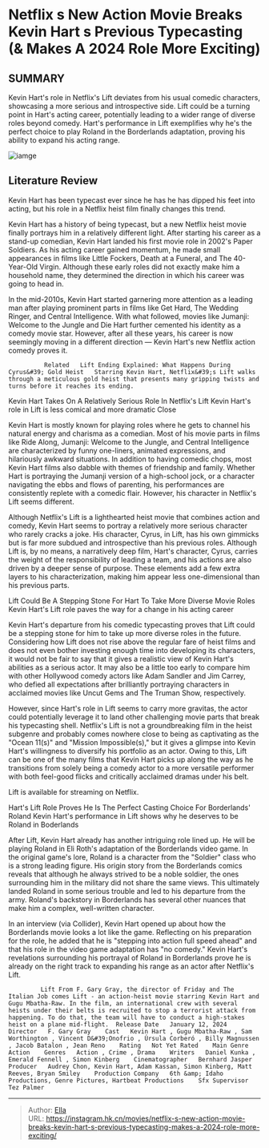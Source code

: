 # Netflix s New Action Movie Breaks Kevin Hart s Previous Typecasting (&amp; Makes A 2024 Role More Exciting)


## SUMMARY 



  Kevin Hart&#39;s role in Netflix&#39;s Lift deviates from his usual comedic characters, showcasing a more serious and introspective side.   Lift could be a turning point in Hart&#39;s acting career, potentially leading to a wider range of diverse roles beyond comedy.   Hart&#39;s performance in Lift exemplifies why he&#39;s the perfect choice to play Roland in the Borderlands adaptation, proving his ability to expand his acting range.  

![iamge](https://static1.srcdn.com/wordpress/wp-content/uploads/2024/01/kevin-hart-as-cyrus-from-lift-roland-from-borderlands-video-game-1.jpg)

## Literature Review
Kevin Hart has been typecast ever since he has he has dipped his feet into acting, but his role in a Netflix heist film finally changes this trend.




Kevin Hart has a history of being typecast, but a new Netflix heist movie finally portrays him in a relatively different light. After starting his career as a stand-up comedian, Kevin Hart landed his first movie role in 2002&#39;s Paper Soldiers. As his acting career gained momentum, he made small appearances in films like Little Fockers, Death at a Funeral, and The 40-Year-Old Virgin. Although these early roles did not exactly make him a household name, they determined the direction in which his career was going to head in.




In the mid-2010s, Kevin Hart started garnering more attention as a leading man after playing prominent parts in films like Get Hard, The Wedding Ringer, and Central Intelligence. With what followed, movies like Jumanji: Welcome to the Jungle and Die Hart further cemented his identity as a comedy movie star. However, after all these years, his career is now seemingly moving in a different direction — Kevin Hart&#39;s new Netflix action comedy proves it.

              Related   Lift Ending Explained: What Happens During Cyrus&#39; Gold Heist   Starring Kevin Hart, Netflix&#39;s Lift walks through a meticulous gold heist that presents many gripping twists and turns before it reaches its ending.    


 Kevin Hart Takes On A Relatively Serious Role In Netflix&#39;s Lift 
Kevin Hart&#39;s role in Lift is less comical and more dramatic
   Close     

Kevin Hart is mostly known for playing roles where he gets to channel his natural energy and charisma as a comedian. Most of his movie parts in films like Ride Along, Jumanji: Welcome to the Jungle, and Central Intelligence are characterized by funny one-liners, animated expressions, and hilariously awkward situations. In addition to having comedic chops, most Kevin Hart films also dabble with themes of friendship and family. Whether Hart is portraying the Jumanji version of a high-school jock, or a character navigating the ebbs and flows of parenting, his performances are consistently replete with a comedic flair. However, his character in Netflix&#39;s Lift seems different.





 

Although Netflix&#39;s Lift is a lighthearted heist movie that combines action and comedy, Kevin Hart seems to portray a relatively more serious character who rarely cracks a joke. His character, Cyrus, in Lift, has his own gimmicks but is far more subdued and introspective than his previous roles. Although Lift is, by no means, a narratively deep film, Hart&#39;s character, Cyrus, carries the weight of the responsibility of leading a team, and his actions are also driven by a deeper sense of purpose. These elements add a few extra layers to his characterization, making him appear less one-dimensional than his previous parts.



 Lift Could Be A Stepping Stone For Hart To Take More Diverse Movie Roles 
Kevin Hart&#39;s Lift role paves the way for a change in his acting career
          




Kevin Hart&#39;s departure from his comedic typecasting proves that Lift could be a stepping stone for him to take up more diverse roles in the future. Considering how Lift does not rise above the regular fare of heist films and does not even bother investing enough time into developing its characters, it would not be fair to say that it gives a realistic view of Kevin Hart&#39;s abilities as a serious actor. It may also be a little too early to compare him with other Hollywood comedy actors like Adam Sandler and Jim Carrey, who defied all expectations after brilliantly portraying characters in acclaimed movies like Uncut Gems and The Truman Show, respectively.

However, since Hart&#39;s role in Lift seems to carry more gravitas, the actor could potentially leverage it to land other challenging movie parts that break his typecasting shell. Netflix&#39;s Lift is not a groundbreaking film in the heist subgenre and probably comes nowhere close to being as captivating as the &#34;Ocean 11(s)&#34; and &#34;Mission Impossible(s),&#34; but it gives a glimpse into Kevin Hart&#39;s willingness to diversify his portfolio as an actor. Owing to this, Lift can be one of the many films that Kevin Hart picks up along the way as he transitions from solely being a comedy actor to a more versatile performer with both feel-good flicks and critically acclaimed dramas under his belt.






Lift is available for streaming on Netflix.






 Hart&#39;s Lift Role Proves He Is The Perfect Casting Choice For Borderlands&#39; Roland 
Kevin Hart&#39;s performance in Lift shows why he deserves to be Roland in Boderlands
          

After Lift, Kevin Hart already has another intriguing role lined up. He will be playing Roland in Eli Roth&#39;s adaptation of the Borderlands video game. In the original game&#39;s lore, Roland is a character from the &#34;Soldier&#34; class who is a strong leading figure. His origin story from the Borderlands comics reveals that although he always strived to be a noble soldier, the ones surrounding him in the military did not share the same views. This ultimately landed Roland in some serious trouble and led to his departure from the army. Roland&#39;s backstory in Borderlands has several other nuances that make him a complex, well-written character.





 

In an interview (via Collider), Kevin Hart opened up about how the Borderlands movie looks a lot like the game. Reflecting on his preparation for the role, he added that he is &#34;stepping into action full speed ahead&#34; and that his role in the video game adaptation has &#34;no comedy.&#34; Kevin Hart&#39;s revelations surrounding his portrayal of Roland in Borderlands prove he is already on the right track to expanding his range as an actor after Netflix&#39;s Lift.

             Lift From F. Gary Gray, the director of Friday and The Italian Job comes Lift - an action-heist movie starring Kevin Hart and Gugu Mbatha-Raw. In the film, an international crew with several heists under their belts is recruited to stop a terrorist attack from happening. To do that, the team will have to conduct a high-stakes heist on a plane mid-flight.  Release Date   January 12, 2024    Director   F. Gary Gray    Cast   Kevin Hart , Gugu Mbatha-Raw , Sam Worthington , Vincent D&#39;Onofrio , Úrsula Corberó , Billy Magnussen , Jacob Batalon , Jean Reno    Rating   Not Yet Rated    Main Genre   Action    Genres   Action , Crime , Drama    Writers   Daniel Kunka , Emerald Fennell , Simon Kinberg    Cinematographer   Bernhard Jasper    Producer   Audrey Chon, Kevin Hart, Adam Kassan, Simon Kinberg, Matt Reeves, Bryan Smiley    Production Company   6th &amp; Idaho Productions, Genre Pictures, Hartbeat Productions    Sfx Supervisor   Tez Palmer       


---

> Author: [Ella](https://instagram.hk.cn/)  
> URL: https://instagram.hk.cn/movies/netflix-s-new-action-movie-breaks-kevin-hart-s-previous-typecasting-makes-a-2024-role-more-exciting/  

